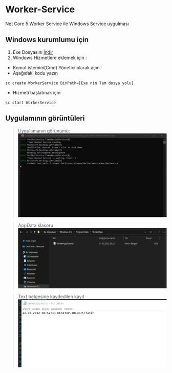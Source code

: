 # Worker-Service
Net Core 5 Worker Service ile Windows Service uygulması

## Windows kurumlumu için
1. Exe Dosyasını <a id="raw-url" href="https://github.com/FatihDumlupinar/Worker-Service/raw/master/Dosyalar/VeriketService.exe" download>İndir</a>
2. Windows Hizmetlere eklemek için : 
 - Komut istemini(Cmd) Yönetici olarak açın.
 - Aşağıdaki kodu yazın 
 ```
 sc create WorkerService BinPath=[Exe nin Tam dosya yolu]
  ```
  - Hizmeti başlatmak için
  ```
  sc start WorkerService
  ```
  
## Uygulamının görüntüleri

> Uygulamanın görünümü:
![App's view](https://github.com/FatihDumlupinar/Worker-Service/blob/master/Dosyalar/1.png?raw=true)

> AppData klasoru
![App's view](https://github.com/FatihDumlupinar/Worker-Service/blob/master/Dosyalar/2.png?raw=true)

> Text belgesine kaydedilen kayıt
![App's view](https://github.com/FatihDumlupinar/Worker-Service/blob/master/Dosyalar/3.png?raw=true)
